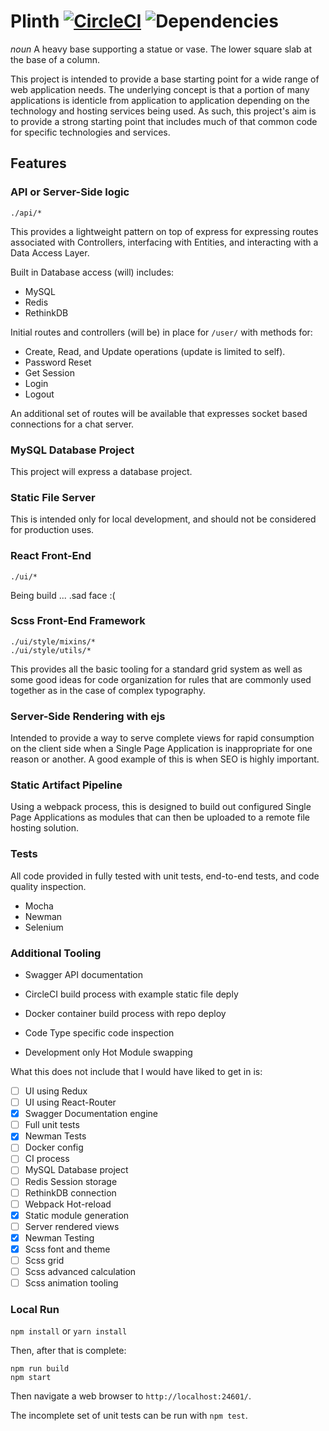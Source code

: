 # Plinth [![CircleCI](https://circleci.com/gh/mwj8410/Plinth/tree/development.svg?style=svg)](https://circleci.com/gh/mwj8410/Plinth/tree/development) ![Dependencies](https://david-dm.org/mwj8410/Plinth.svg)
*noun* A heavy base supporting a statue or vase. The lower square slab at the base of a column.

This project is intended to provide a base starting point for a wide range of web application needs. The underlying concept is that a portion of many applications is identicle from application to application depending on the technology and hosting services being used. As such, this project's aim is to provide a strong starting point that includes much of that common code for specific technologies and services.

## Features ##
### API or Server-Side logic ###
`./api/*`

This provides a lightweight pattern on top of express for expressing routes associated with Controllers, interfacing with Entities, and interacting with a Data Access Layer.

Built in Database access (will) includes:
* MySQL
* Redis
* RethinkDB

Initial routes and controllers (will be) in place for `/user/` with methods for:
* Create, Read, and Update operations (update is limited to self).
* Password Reset
* Get Session
* Login
* Logout

An additional set of routes will be available that expresses socket based connections for a chat server.

### MySQL Database Project ###
This project will express a database project.

### Static File Server ###
This is intended only for local development, and should not be considered for production uses. 

### React Front-End ###
`./ui/*`

Being build ... .sad face :(

### Scss Front-End Framework ###
```
./ui/style/mixins/*
./ui/style/utils/*
```

This provides all the basic tooling for a standard grid system as well as some good ideas for code organization for rules that are commonly used together as in the case of complex typography.

### Server-Side Rendering with ejs ###
Intended to provide a way to serve complete views for rapid consumption on the client side when a Single Page Application is inappropriate for one reason or another. A good example of this is when SEO is highly important.

### Static Artifact Pipeline ###
Using a webpack process, this is designed to build out configured Single Page Applications as modules that can then be uploaded to a remote file hosting solution.

### Tests ###
All code provided in fully tested with unit tests, end-to-end tests, and code quality inspection.

* Mocha
* Newman
* Selenium

### Additional Tooling ###
* Swagger API documentation

* CircleCI build process with example static file deply
* Docker container build process with repo deploy
* Code Type specific code inspection

* Development only Hot Module swapping

What this does not include that I would have liked to get in is:

- [ ] UI using Redux
- [ ] UI using React-Router
- [x] Swagger Documentation engine
- [ ] Full unit tests
- [x] Newman Tests
- [ ] Docker config
- [ ] CI process
- [ ] MySQL Database project
- [ ] Redis Session storage
- [ ] RethinkDB connection
- [ ] Webpack Hot-reload
- [x] Static module generation
- [ ] Server rendered views
- [x] Newman Testing
- [x] Scss font and theme
- [ ] Scss grid
- [ ] Scss advanced calculation
- [ ] Scss animation tooling

### Local Run
`npm install` or `yarn install`

Then, after that is complete:

```
npm run build
npm start
```

Then navigate a web browser to `http://localhost:24601/`.

The incomplete set of unit tests can be run with `npm test`.
